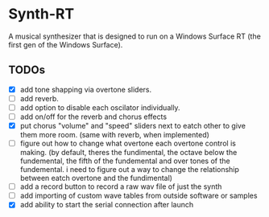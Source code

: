 # Synth-RT

A musical synthesizer that is designed to run on a Windows Surface RT (the first gen of the Windows Surface).

## TODOs

- [x] add tone shapping via overtone sliders.
- [ ] add reverb.
- [ ] add option to disable each oscilator individually.
- [ ] add on/off for the reverb and chorus effects
- [x] put chorus "volume" and "speed" sliders next to eatch other to give them more room. (same with reverb, when implemented)
- [ ] figure out how to change what overtone each overtone control is making. (by default, theres the fundimental, the octave below the fundemental, the fifth of the fundemental and over tones of the fundemental. i need to figure out a way to change the relationship between eatch overtone and the fundimental)
- [ ] add a record button to record a raw wav file of just the synth
- [ ] add importing of custom wave tables from outside software or samples
- [x] add ability to start the serial connection after launch
